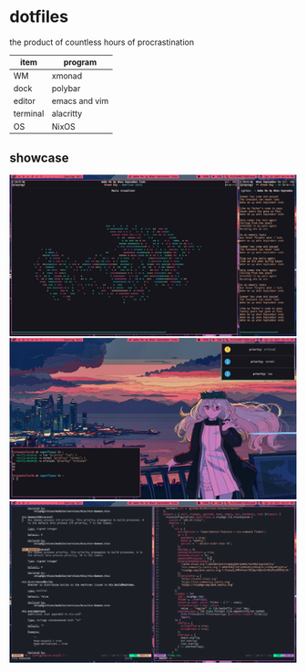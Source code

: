 # dotfiles

the product of countless hours of procrastination

| item     | program       |
|----------|---------------|
| WM       | xmonad        |
| dock     | polybar       |
| editor   | emacs and vim |
| terminal | alacritty     |
| OS       | NixOS         |

## showcase

![idle](screenshots/empty.png)
![ncmpcpp](screenshots/ncmpcpp.png)
![busy](screenshots/neovim.png)
